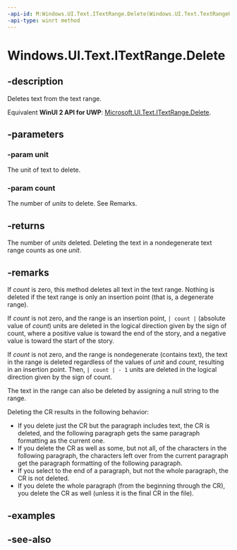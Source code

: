 ```yaml
---
-api-id: M:Windows.UI.Text.ITextRange.Delete(Windows.UI.Text.TextRangeUnit,System.Int32)
-api-type: winrt method
---
```


<!-- Method syntax
public int Delete(Windows.UI.Text.TextRangeUnit unit, System.Int32 count)
-->

# Windows.UI.Text.ITextRange.Delete

## -description
Deletes text from the text range.

Equivalent **WinUI 2 API for UWP**: [Microsoft.UI.Text.ITextRange.Delete](/windows/winui/api/microsoft.ui.text.itextrange.delete).

## -parameters
### -param unit
The unit of text to delete.

### -param count
The number of *units* to delete. See Remarks.

## -returns
The number of *units* deleted. Deleting the text in a nondegenerate text range counts as one *unit*.

## -remarks
If *count* is zero, this method deletes all text in the text range. Nothing is deleted if the text range is only an insertion point (that is, a degenerate range).

If *count* is not zero, and the range is an insertion point, `| count |` (absolute value of *count*) units are deleted in the logical direction given by the sign of count, where a positive value is toward the end of the story, and a negative value is toward the start of the story.

If *count* is not zero, and the range is nondegenerate (contains text), the text in the range is deleted regardless of the values of *unit* and *count*, resulting in an insertion point. Then, `| count | - 1` units are deleted in the logical direction given by the sign of count.

The text in the range can also be deleted by assigning a null string to the range.

Deleting the CR results in the following behavior:
+ If you delete just the CR but the paragraph includes text, the CR is deleted, and the following paragraph gets the same paragraph formatting as the current one.
+ If you delete the CR as well as some, but not all, of the characters in the following paragraph, the characters left over from the current paragraph get the paragraph formatting of the following paragraph.
+ If you select to the end of a paragraph, but not the whole paragraph, the CR is not deleted.
+ If you delete the whole paragraph (from the beginning through the CR), you delete the CR as well (unless it is the final CR in the file).


## -examples

## -see-also
